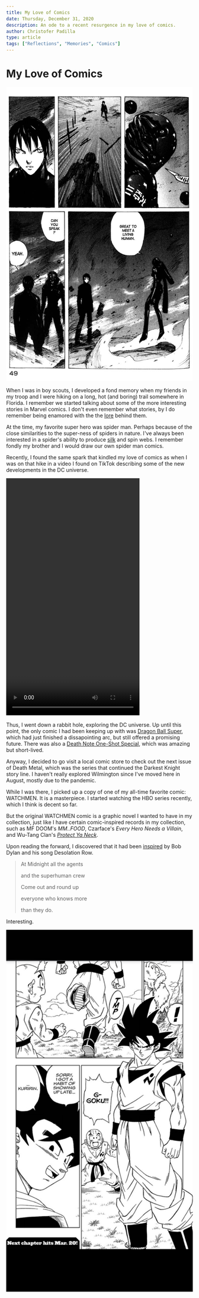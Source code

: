```yaml
---
title: My Love of Comics
date: Thursday, December 31, 2020
description: An ode to a recent resurgence in my love of comics.
author: Christofer Padilla
type: article
tags: ["Reflections", "Memories", "Comics"]
---
```


# My Love of Comics

![Blame - Chapter 26](/images/blame.jpeg)

When I was in boy scouts, I developed a fond memory when my friends in my troop and I were hiking on a long, hot (and boring) trail somewhere in Florida. I remember we started talking about some of the more interesting stories in Marvel comics. I don't even remember what stories, by I do remember being enamored with the the [lore](https://twitter.com/rockzombie2/status/1244872401105666048) behind them.

At the time, my favorite super hero was spider man. Perhaps because of the close similarities to the super-ness of spiders in nature. I've always been interested in a spider's ability to produce [silk](https://marvel.fandom.com/wiki/Cindy_Moon_(Earth-616)#Powers_and_Abilities) and spin webs. I remember fondly my brother and I would draw our own spider man comics.

Recently, I found the same spark that kindled my love of comics as when I was on that hike in a video I found on TikTok describing some of the new developments in the DC universe.

<video width="360" height="640" controls>
  <source src="/videos/thedarkestknight.mp4" type="video/mp4">
  Your browser does not support the video tag.
</video>

Thus, I went down a rabbit hole, exploring the DC universe. Up until this point, the only comic I had been keeping up with was [Dragon Ball Super](https://www.viz.com/shonenjump/chapters/dragon-ball-super), which had just finished a dissapointing arc, but still offered a promising future. There was also a [Death Note One-Shot Special](https://mangaplus.shueisha.co.jp/viewer/1006371), which was amazing but short-lived.

Anyway, I decided to go visit a local comic store to check out the next issue of Death Metal, which was the series that continued the Darkest Knight story line. I haven't really explored Wilmington since I've moved here in August, mostly due to the pandemic.

While I was there, I picked up a copy of one of my all-time favorite comic: WATCHMEN. It is a masterpiece. I started watching the HBO series recently, which I think is decent so far.

But the original WATCHMEN comic is a graphic novel I wanted to have in my collection, just like I have certain comic-inspired records in my collection, such as MF DOOM's *MM..FOOD*, Czarface's *Every Hero Needs a Villain*, and Wu-Tang Clan's [*Protect Ya Neck*](https://en.wikipedia.org/wiki/Protect_Ya_Neck).

Upon reading the forward, I discovered that it had been [inspired](./A_Remarkable_Coincidence_of_Inspiration.md) by Bob Dylan and his song Desolation Row.

> At Midnight all the agents
>
> and the superhuman crew
>
> Come out and round up
>
> everyone who knows more
>
> than they do.

Interesting.

![Dragon Ball Super - Chapter 57](/images/dbs57.png)

<TagLinks />

